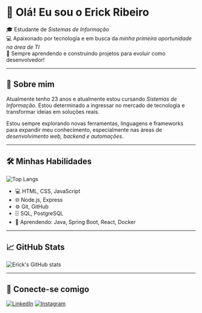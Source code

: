 # 👋 Olá! Eu sou o Erick Ribeiro

🎓 Estudante de *Sistemas de Informação*  
💻 Apaixonado por tecnologia e em busca da *minha primeira oportunidade na área de TI*  
🚀 Sempre aprendendo e construindo projetos para evoluir como desenvolvedor!

---

## 🚀 Sobre mim

Atualmente tenho 23 anos e atualmente estou cursando *Sistemas de Informação*. Estou determinado a ingressar no mercado de tecnologia e transformar ideias em soluções reais.

Estou sempre explorando novas ferramentas, linguagens e frameworks para expandir meu conhecimento, especialmente nas áreas de *desenvolvimento web, backend e automações*.

---

## 🛠️ Minhas Habilidades

![Top Langs](https://github-readme-stats.vercel.app/api/top-langs/?username=inerick&size_weight=0.5&count_weight=0.5&layout=compact&theme=tokyonight)

- 💻 HTML, CSS, JavaScript
- 🌐 Node.js, Express
- ⚙️ Git, GitHub
- 🗄️ SQL, PostgreSQL
- 🧠 Aprendendo: Java, Spring Boot, React, Docker

---

## 📈 GitHub Stats

![Erick's GitHub stats](https://github-readme-stats.vercel.app/api?username=inerick&show_icons=true&theme=tokyonight)

---

## 🤝 Conecte-se comigo

[![LinkedIn](https://img.shields.io/badge/-LinkedIn-0077B5?style=for-the-badge&logo=linkedin&logoColor=white)](https://www.linkedin.com/in/erickribeiro2002/)
[![Instagram](https://img.shields.io/badge/-Instagram-%23E4405F?style=for-the-badge&logo=instagram&logoColor=white)](https://www.instagram.com/in_erick/)